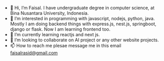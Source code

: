 - 👋 Hi, I’m Faisal. I have undergraduate degree in computer science, at Bina Nusantara University, Indonesia.
- 👀 I’m interested in programming with javascript, nodejs, python, java. Mostly I am doing backend things with express.js, nest.js, springboot, django or flask. Now I am learning frontend too.
- 🌱 I’m currently learning reactjs and next js.
- 💞️ I’m looking to collaborate on AI project or any other website projects.
- 📫 How to reach me plesae message me in this email faisalrasid@gmail.com

<!---
vai21/vai21 is a ✨ special ✨ repository because its `README.md` (this file) appears on your GitHub profile.
You can click the Preview link to take a look at your changes.
--->
